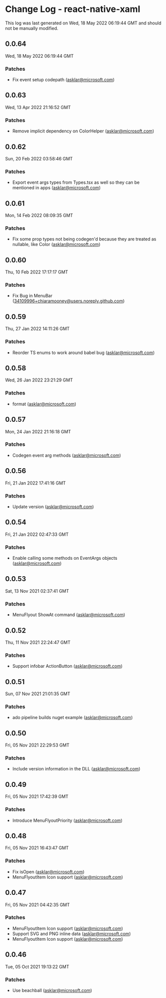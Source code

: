 # Change Log - react-native-xaml

This log was last generated on Wed, 18 May 2022 06:19:44 GMT and should not be manually modified.

<!-- Start content -->

## 0.0.64

Wed, 18 May 2022 06:19:44 GMT

### Patches

- Fix event setup codepath (asklar@microsoft.com)

## 0.0.63

Wed, 13 Apr 2022 21:16:52 GMT

### Patches

- Remove implicit dependency on ColorHelper (asklar@microsoft.com)

## 0.0.62

Sun, 20 Feb 2022 03:58:46 GMT

### Patches

- Export event args types from Types.tsx as well so they can be mentioned in apps (asklar@microsoft.com)

## 0.0.61

Mon, 14 Feb 2022 08:09:35 GMT

### Patches

- Fix some prop types not being codegen'd because they are treated as nullable, like Color (asklar@microsoft.com)

## 0.0.60

Thu, 10 Feb 2022 17:17:17 GMT

### Patches

- Fix Bug in MenuBar (34109996+chiaramooney@users.noreply.github.com)

## 0.0.59

Thu, 27 Jan 2022 14:11:26 GMT

### Patches

- Reorder TS enums to work around babel bug (asklar@microsoft.com)

## 0.0.58

Wed, 26 Jan 2022 23:21:29 GMT

### Patches

- format (asklar@microsoft.com)

## 0.0.57

Mon, 24 Jan 2022 21:16:18 GMT

### Patches

- Codegen event arg methods (asklar@microsoft.com)

## 0.0.56

Fri, 21 Jan 2022 17:41:16 GMT

### Patches

- Update version (asklar@microsoft.com)

## 0.0.54

Fri, 21 Jan 2022 02:47:33 GMT

### Patches

- Enable calling some methods on EventArgs objects (asklar@microsoft.com)

## 0.0.53

Sat, 13 Nov 2021 02:37:41 GMT

### Patches

- MenuFlyout ShowAt command (asklar@microsoft.com)

## 0.0.52

Thu, 11 Nov 2021 22:24:47 GMT

### Patches

- Support infobar ActionButton (asklar@microsoft.com)

## 0.0.51

Sun, 07 Nov 2021 21:01:35 GMT

### Patches

- ado pipeline builds nuget example (asklar@microsoft.com)

## 0.0.50

Fri, 05 Nov 2021 22:29:53 GMT

### Patches

- Include version information in the DLL (asklar@microsoft.com)

## 0.0.49

Fri, 05 Nov 2021 17:42:39 GMT

### Patches

- Introduce MenuFlyoutPriority (asklar@microsoft.com)

## 0.0.48

Fri, 05 Nov 2021 16:43:47 GMT

### Patches

- Fix isOpen (asklar@microsoft.com)
- MenuFlyoutItem Icon support (asklar@microsoft.com)

## 0.0.47

Fri, 05 Nov 2021 04:42:35 GMT

### Patches

- MenuFlyoutItem Icon support (asklar@microsoft.com)
- Support SVG and PNG inline data (asklar@microsoft.com)
- MenuFlyoutItem Icon support (asklar@microsoft.com)

## 0.0.46

Tue, 05 Oct 2021 19:13:22 GMT

### Patches

- Use beachball (asklar@microsoft.com)
